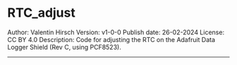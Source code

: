 # RTC_adjust

Author: Valentin Hirsch
Version: v1-0-0
Publish date: 26-02-2024
License: CC BY 4.0
Description: Code for adjusting the RTC on the Adafruit Data Logger Shield (Rev C, using PCF8523). 

---
